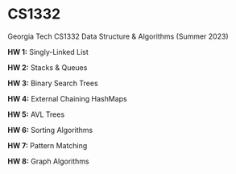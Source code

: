 # CS1332
Georgia Tech CS1332 Data Structure &amp; Algorithms (Summer 2023)

__HW 1:__ Singly-Linked List

__HW 2:__ Stacks & Queues

__HW 3:__ Binary Search Trees

__HW 4:__ External Chaining HashMaps

__HW 5:__ AVL Trees

__HW 6:__ Sorting Algorithms

__HW 7:__ Pattern Matching

__HW 8:__ Graph Algorithms
